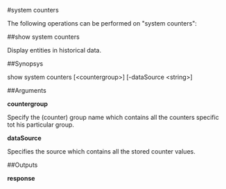 #system counters

The following operations can be performed on "system counters":


##show system counters

Display entities in historical data.


##Synopsys

show system counters [&lt;countergroup>] [-dataSource &lt;string>]


##Arguments

<b>countergroup</b>
Specify the (counter) group name which contains all the counters specific tot his particular group.

<b>dataSource</b>
Specifies the source which contains all the stored counter values.



##Outputs

<b>response</b>



